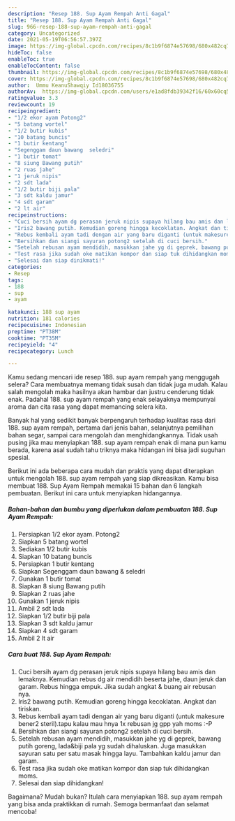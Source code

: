 ```yaml
---
description: "Resep 188. Sup Ayam Rempah Anti Gagal"
title: "Resep 188. Sup Ayam Rempah Anti Gagal"
slug: 966-resep-188-sup-ayam-rempah-anti-gagal
category: Uncategorized
date: 2021-05-19T06:56:57.397Z
image: https://img-global.cpcdn.com/recipes/8c1b9f6874e57698/680x482cq70/188-sup-ayam-rempah-foto-resep-utama.jpg
hideToc: false
enableToc: true
enableTocContent: false
thumbnail: https://img-global.cpcdn.com/recipes/8c1b9f6874e57698/680x482cq70/188-sup-ayam-rempah-foto-resep-utama.jpg
cover: https://img-global.cpcdn.com/recipes/8c1b9f6874e57698/680x482cq70/188-sup-ayam-rempah-foto-resep-utama.jpg
author:  Ummu KeanuShawqiy Id18036755
authorAv:  https://img-global.cpcdn.com/users/e1ad8fdb39342f16/60x60cq50/avatar.jpg
ratingvalue: 3.3
reviewcount: 19
recipeingredient:
- "1/2 ekor ayam Potong2"
- "5 batang wortel"
- "1/2 butir kubis"
- "10 batang buncis"
- "1 butir kentang"
- "Segenggam daun bawang  seledri"
- "1 butir tomat"
- "8 siung Bawang putih"
- "2 ruas jahe"
- "1 jeruk nipis"
- "2 sdt lada"
- "1/2 butir biji pala"
- "3 sdt kaldu jamur"
- "4 sdt garam"
- "2 lt air"
recipeinstructions:
- "Cuci bersih ayam dg perasan jeruk nipis supaya hilang bau amis dan lemaknya. Kemudian rebus dg air mendidih beserta jahe, daun jeruk dan garam. Rebus hingga empuk. Jika sudah angkat &amp; buang air rebusan nya."
- "Iris2 bawang putih. Kemudian goreng hingga kecoklatan. Angkat dan tiriskan."
- "Rebus kembali ayam tadi dengan air yang baru diganti (untuk makesure bener2 steril).tapu kalau mau hnya 1x rebusan jg gpp yah moms :-P"
- "Bersihkan dan siangi sayuran potong2 setelah di cuci bersih."
- "Setelah rebusan ayam mendidih, masukkan jahe yg di geprek, bawang putih goreng, lada&amp;biji pala yg sudah dihaluskan. Juga masukkan sayuran satu per satu masak hingga layu. Tambahkan kaldu jamur dan garam."
- "Test rasa jika sudah oke matikan kompor dan siap tuk dihidangkan moms."
- "Selesai dan siap dinikmati!"
categories:
- Resep
tags:
- 188
- sup
- ayam

katakunci: 188 sup ayam 
nutrition: 181 calories
recipecuisine: Indonesian
preptime: "PT38M"
cooktime: "PT35M"
recipeyield: "4"
recipecategory: Lunch

---
```



Kamu sedang mencari ide resep 188. sup ayam rempah yang menggugah selera? Cara membuatnya memang tidak susah dan tidak juga mudah. Kalau salah mengolah maka hasilnya akan hambar dan justru cenderung tidak enak. Padahal 188. sup ayam rempah yang enak selayaknya mempunyai aroma dan cita rasa yang dapat memancing selera kita.


Banyak hal yang sedikit banyak berpengaruh terhadap kualitas rasa dari 188. sup ayam rempah, pertama dari jenis bahan, selanjutnya pemilihan bahan segar, sampai cara mengolah dan menghidangkannya. Tidak usah pusing jika mau menyiapkan 188. sup ayam rempah enak di mana pun kamu berada, karena asal sudah tahu triknya maka hidangan ini bisa jadi suguhan spesial.




Berikut ini ada beberapa cara mudah dan praktis yang dapat diterapkan untuk mengolah 188. sup ayam rempah yang siap dikreasikan. Kamu bisa membuat 188. Sup Ayam Rempah memakai 15 bahan dan 6 langkah pembuatan. Berikut ini cara untuk menyiapkan hidangannya.

<!--inarticleads1-->

##### Bahan-bahan dan bumbu yang diperlukan dalam pembuatan 188. Sup Ayam Rempah:

1. Persiapkan 1/2 ekor ayam. Potong2
1. Siapkan 5 batang wortel
1. Sediakan 1/2 butir kubis
1. Siapkan 10 batang buncis
1. Persiapkan 1 butir kentang
1. Siapkan Segenggam daun bawang &amp; seledri
1. Gunakan 1 butir tomat
1. Siapkan 8 siung Bawang putih
1. Siapkan 2 ruas jahe
1. Gunakan 1 jeruk nipis
1. Ambil 2 sdt lada
1. Siapkan 1/2 butir biji pala
1. Siapkan 3 sdt kaldu jamur
1. Siapkan 4 sdt garam
1. Ambil 2 lt air




<!--inarticleads2-->

##### Cara buat 188. Sup Ayam Rempah:

1. Cuci bersih ayam dg perasan jeruk nipis supaya hilang bau amis dan lemaknya. Kemudian rebus dg air mendidih beserta jahe, daun jeruk dan garam. Rebus hingga empuk. Jika sudah angkat &amp; buang air rebusan nya.
1. Iris2 bawang putih. Kemudian goreng hingga kecoklatan. Angkat dan tiriskan.
1. Rebus kembali ayam tadi dengan air yang baru diganti (untuk makesure bener2 steril).tapu kalau mau hnya 1x rebusan jg gpp yah moms :-P
1. Bersihkan dan siangi sayuran potong2 setelah di cuci bersih.
1. Setelah rebusan ayam mendidih, masukkan jahe yg di geprek, bawang putih goreng, lada&amp;biji pala yg sudah dihaluskan. Juga masukkan sayuran satu per satu masak hingga layu. Tambahkan kaldu jamur dan garam.
1. Test rasa jika sudah oke matikan kompor dan siap tuk dihidangkan moms.
1. Selesai dan siap dihidangkan!



Bagaimana? Mudah bukan? Itulah cara menyiapkan 188. sup ayam rempah yang bisa anda praktikkan di rumah. Semoga bermanfaat dan selamat mencoba!
